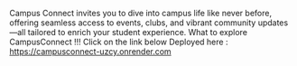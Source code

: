 Campus Connect invites you to dive into campus life like never before, offering seamless access to events, clubs, and vibrant community updates—all tailored to enrich your student experience.
What to explore CampusConnect !!! Click on the link below
Deployed here : https://campusconnect-uzcy.onrender.com
